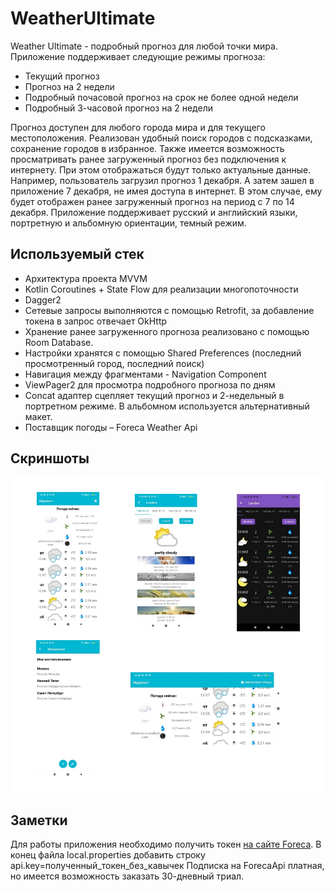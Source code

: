 # WeatherUltimate
Weather Ultimate - подробный прогноз для любой точки мира. Приложение поддерживает следующие режимы прогноза:
-	Текущий прогноз
-	Прогноз на 2 недели
-	Подробный почасовой прогноз на срок не более одной недели
-	Подробный 3-часовой прогноз на 2 недели

Прогноз доступен для любого города мира и для текущего местоположения. Реализован удобный поиск городов с подсказками, сохранение городов в избранное. Также имеется возможность просматривать ранее загруженный прогноз без подключения к интернету. При этом отображаться будут только актуальные данные. Например, пользователь загрузил прогноз 1 декабря. А затем зашел в приложение 7 декабря, не имея доступа в интернет. В этом случае, ему будет отображен ранее загруженный прогноз на период с 7 по 14 декабря. Приложение поддерживает русский и английский языки, портретную и альбомную ориентации, темный режим.

## Используемый стек
-	Архитектура проекта MVVM
-	Kotlin Coroutines + State Flow для реализации многопоточности
-	Dagger2
-	Сетевые запросы выполняются с помощью Retrofit, за добавление токена в запрос отвечает OkHttp
-	Хранение ранее загруженного прогноза реализовано с помощью Room Database.
-	Настройки хранятся с помощью Shared Preferences (последний просмотренный город, последний поиск)
-	Навигация между фрагментами - Navigation Component
-	ViewPager2 для просмотра подробного прогноза по дням
-	Concat адаптер сцепляет текущий прогноз и 2-недельный в портретном режиме. В альбомном используется альтернативный макет.
-	Поставщик погоды – Foreca Weather Api

## Скриншоты
<img src="https://github.com/Yaros554/WeatherUltimate/blob/main/screenshots/collage.jpg">

## Заметки
Для работы приложения необходимо получить токен [на сайте Foreca](https://developer.foreca.com/). В конец файла local.properties добавить строку api.key=полученный_токен_без_кавычек
Подписка на ForecaApi платная, но имеется возможность заказать 30-дневный триал.
